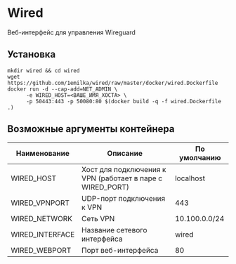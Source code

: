 # Wired
Веб-интерфейс для управления Wireguard
## Установка
```shell
mkdir wired && cd wired
wget https://github.com/1emilka/wired/raw/master/docker/wired.Dockerfile
docker run -d --cap-add=NET_ADMIN \
      -e WIRED_HOST=<ВАШЕ_ИМЯ_ХОСТА> \
      -p 50443:443 -p 50080:80 $(docker build -q -f wired.Dockerfile .)
```
## Возможные аргументы контейнера
Наименование | Описание | По умолчанию
--- | --- | ---
WIRED_HOST | Хост для подключения к VPN (работает в паре с WIRED_PORT) | localhost
WIRED_VPNPORT | UDP-порт подключения к VPN | 443
WIRED_NETWORK | Сеть VPN | 10.100.0.0/24
WIRED_INTERFACE | Название сетевого интерфейса | wired
WIRED_WEBPORT | Порт веб-интерфейса | 80